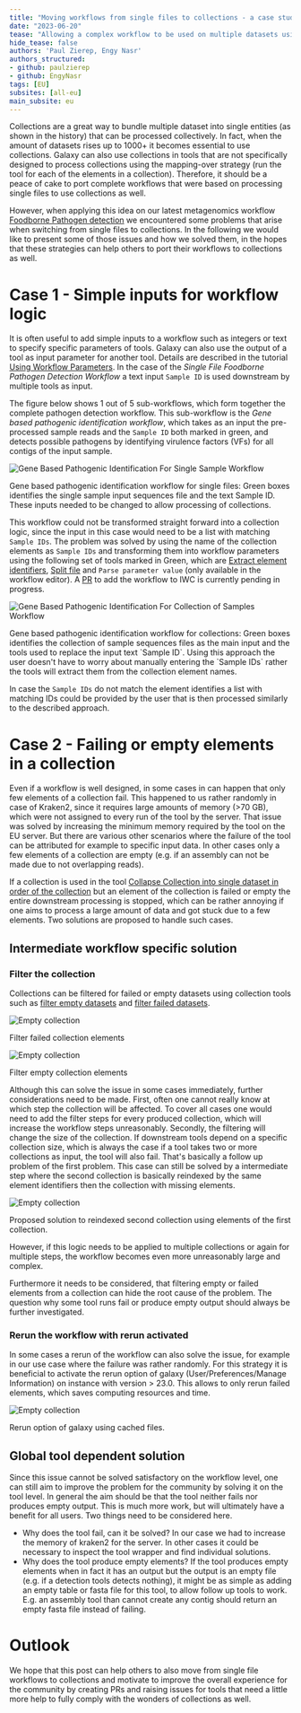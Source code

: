 ```yaml
---
title: "Moving workflows from single files to collections - a case study"
date: "2023-06-20"
tease: "Allowing a complex workflow to be used on multiple datasets using collections."
hide_tease: false
authors: 'Paul Zierep, Engy Nasr'
authors_structured:
- github: paulzierep
- github: EngyNasr
tags: [EU]
subsites: [all-eu]
main_subsite: eu
---
```



Collections are a great way to bundle multiple dataset into single entities (as shown in the history) that can be 
processed collectively. In fact, when the amount of datasets rises up to 1000+ it becomes essential to use collections.
Galaxy can also use collections in tools that are not specifically designed to process 
collections using the mapping-over strategy (run the tool for each of the elements in a collection). 
Therefore, it should be a peace of cake to port complete workflows that 
were based on processing single files to use collections as well.

However, when applying this idea on our latest metagenomics workflow  [Foodborne Pathogen detection](https://training.galaxyproject.org/training-material/topics/metagenomics/tutorials/pathogen-detection-from-nanopore-foodborne-data/tutorial.html) we encountered some problems 
that arise when switching from single files to collections. 
In the following we would like to present some of those issues and how we solved them, in the hopes that these strategies can help
others to port their workflows to collections as well.

# Case 1 - Simple inputs for workflow logic

It is often useful to add simple inputs to a workflow such as integers or text to specify specific parameters of tools. Galaxy can also use the output of a tool as input
parameter for another tool. Details are described in the tutorial [Using Workflow Parameters](https://training.galaxyproject.org/training-material/topics/galaxy-interface/tutorials/workflow-parameters/tutorial.html). In the case of the *Single File Foodborne Pathogen Detection Workflow* a text input `Sample ID` is used downstream by multiple tools as input.

The figure below shows 1 out of 5 sub-workflows, which form together the complete pathogen detection workflow. This sub-workflow is the *Gene based pathogenic identification workflow*, which takes as an input the pre-processed sample reads and the `Sample ID` both marked in green, and detects possible pathogens by identifying virulence factors (VFs) for all contigs of the input sample. 

![Gene Based Pathogenic Identification For Single Sample Workflow](./figs/genebasedWF_single_marked.png)

</div>  
<figcaption>
  Gene based pathogenic identification workflow for single files: Green boxes identifies the single sample input sequences file and the text Sample ID. These inputs needed to be changed to allow  processing of collections. 
</figcaption>
</div>


This workflow could not be transformed straight forward into a collection logic, since the input in this case would need to be a list with matching `Sample IDs`.
The problem was solved by using the name of the collection elements as `Sample IDs` and transforming them into workflow parameters using the following set of tools marked in Green, which are [Extract element identifiers](https://usegalaxy.eu/?tool_id=toolshed.g2.bx.psu.edu%2Frepos%2Fiuc%2Fcollection_element_identifiers%2Fcollection_element_identifiers%2F0.0.2&version=0.0.2), [Split file](https://usegalaxy.eu/?tool_id=toolshed.g2.bx.psu.edu%2Frepos%2Fbgruening%2Fsplit_file_to_collection%2Fsplit_file_to_collection%2F0.5.0&version=0.5.0) and `Parse parameter value` (only available in the workflow editor). A [PR](https://github.com/galaxyproject/iwc/pull/182) to add the workflow to IWC is currently pending in progress.

![Gene Based Pathogenic Identification For Collection of Samples Workflow](./figs/genebasedWF_collection_marked.png)

</div>  
<figcaption>
  Gene based pathogenic identification workflow for collections: Green boxes identifies the collection of sample sequences files as the main input and the tools used to replace the input text `Sample ID`. Using this approach the user doesn't have to worry about manually entering the `Sample IDs` rather the tools will extract them from the collection element names.
</figcaption>
</div>

In case the `Sample IDs` do not match the element identifies a list with matching IDs could 
be provided by the user that is then processed similarly to the described approach.

# Case 2 - Failing or empty elements in a collection

Even if a workflow is well designed, in some cases in can happen that only few elements of a collection fail. This happened to us rather randomly in case of Kraken2, since
it requires large amounts of memory (>70 GB), which were not assigned to every run of the tool by the server. That issue was solved by increasing the minimum memory required by the tool on the EU server. But there are various other scenarios where the failure of the tool can be attributed for example to specific input data. In other cases only a few elements of a collection are empty (e.g. if an assembly can not be made due to not overlapping reads).

If a collection is used in the tool [Collapse Collection
into single dataset in order of the collection](https://usegalaxy.eu/root?tool_id=toolshed.g2.bx.psu.edu/repos/nml/collapse_collections/collapse_dataset/5.1.0) but an element of the collection is failed or empty the entire downstream processing is stopped, which can be rather annoying if one aims to process a large amount of data and got stuck due to a few elements. Two solutions are proposed to handle such cases.

## Intermediate workflow specific solution

### Filter the collection

Collections can be filtered for failed or empty datasets using collection tools such as [filter empty datasets](https://usegalaxy.eu/?tool_id=__FILTER_EMPTY_DATASETS__&version=1.0.0) and [filter failed datasets](https://usegalaxy.eu/?tool_id=__FILTER_FAILED_DATASETS__&version=1.0.0). 

<div class="center">
<div class="img-sizer" style="width: 100%">

![Empty collection](./figs/empty_collection.png)

</div>  
<figcaption>
  Filter failed collection elements
</figcaption>
</div>

<div class="center">
<div class="img-sizer" style="width: 100%">

![Empty collection](./figs/failed_collection.png)

</div>  
<figcaption>
  Filter empty collection elements
</figcaption>
</div>


Although this can solve the issue in some cases immediately, further considerations need to be made. 
First, often one cannot really know at which step the collection will be affected.
To cover all cases one would need to add the filter steps for every produced collection, which will increase the workflow steps unreasonably. 
Secondly, the filtering will change the size of the collection. If downstream tools depend on a specific collection size, which is always the case if a tool
takes two or more collections as input, the tool will also fail. That's basically a follow up problem of the first problem.
This case can still be solved by a intermediate step where the second collection is basically reindexed by the same element identifiers then the collection with
missing elements. 

<div class="center">
<div class="img-sizer" style="width: 100%">

![Empty collection](./figs/reindex_collection.png)

</div>  
<figcaption>
  Proposed solution to reindexed second collection using elements of the first collection.
</figcaption>
</div>  

However, if this logic needs to be applied to multiple collections or again for multiple steps, the workflow becomes even more unreasonably large and complex. 

Furthermore it needs to be considered, that filtering empty or failed elements from a collection
can hide the root cause of the problem. The question why some tool runs fail or produce empty output should always be further investigated.

### Rerun the workflow with rerun activated 

In some cases a rerun of the workflow can also solve the issue, for example in our use case where the failure was rather randomly.
For this strategy it is beneficial to activate the rerun option of galaxy (User/Preferences/Manage Information) on instance with version > 23.0. 
This allows to only rerun failed elements, which saves computing resources and time.

<div class="center">
<div class="img-sizer" style="width: 100%">

![Empty collection](./figs/rerun.png)

</div>  
<figcaption>
  Rerun option of galaxy using cached files.
</figcaption>
</div>  


## Global tool dependent solution

Since this issue cannot be solved satisfactory on the workflow level, one can still aim to improve the problem for the community by solving it on the tool level.
In general the aim should be that the tool neither fails nor produces empty output. This is much more work, but will ultimately have a benefit for all users.
Two things need to be considered here.

* Why does the tool fail, can it be solved? In our case we had to increase the memory of kraken2 for the server. In other cases it could be necessary to inspect the tool wrapper and find individual solutions.
* Why does the tool produce empty elements? If the tool produces empty elements when in fact it has an output but the output is an empty file (e.g. if a detection tools detects nothing), it might be as simple as adding an empty table or fasta file for this tool, to allow follow up tools to work. E.g. an assembly tool than cannot create any contig should return an empty fasta file instead of failing.

# Outlook

We hope that this post can help others to also move from single file workflows to collections and motivate to improve the overall experience for the community by creating 
PRs and raising issues for tools that need a little more help to fully comply with the wonders of collections as well. 

